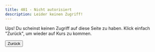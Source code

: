 ```yaml
---
title: 401 - Nicht autorisiert
description: Leider keinen Zugriff!
---
```


Ups! Du scheinst keinen Zugriff auf diese Seite zu haben. Klick einfach "Zurück", um wieder auf Kurs zu kommen.

<button onclick="history.back()">Zurück</button>
